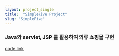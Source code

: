 ```yaml
---
layout: project_single
title:  "SimpleFive Project"
slug: "SimpleFive"
---
```

### Java와 servlet, JSP 를 활용하여 의류 쇼핑몰 구현

[code link](https://github.com/ukyung0329/SemiProject)